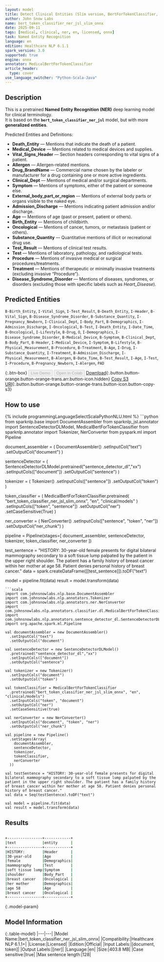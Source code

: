 ```yaml
---
layout: model
title: Detect Clinical Entities (Slim version, BertForTokenClassifier, ONNX)
author: John Snow Labs
name: bert_token_classifier_ner_jsl_slim_onnx
date: 2025-09-11
tags: [medical, clinical, ner, en, licensed, onnx]
task: Named Entity Recognition
language: en
edition: Healthcare NLP 6.1.1
spark_version: 3.0
supported: true
engine: onnx
annotator: MedicalBertForTokenClassifier
article_header:
  type: cover
use_language_switcher: "Python-Scala-Java"
---
```


## Description

This is a pretrained **Named Entity Recognition (NER)** deep learning model for clinical terminology.  
It is based on the **`bert_token_classifier_ner_jsl`** model, but with more **generalized entities**.  

Predicted Entities and Definitions:

- **Death_Entity** — Mentions that indicate the death of a patient.  
- **Medical_Device** — Mentions related to medical devices and supplies.  
- **Vital_Signs_Header** — Section headers corresponding to vital signs of a patient.  
- **Allergen** — Allergen-related mentions.  
- **Drug_BrandName** — Commercial name chosen by the labeler or manufacturer for a drug containing one or more active ingredients.  
- **Clinical_Dept** — Mentions of medical and/or surgical departments.  
- **Symptom** — Mentions of symptoms, either of the patient or someone else.  
- **External_body_part_or_region** — Mentions of external body parts or organs visible to the naked eye.  
- **Admission_Discharge** — Mentions indicating patient admission and/or discharge.  
- **Age** — Mentions of age (past or present, patient or others).  
- **Birth_Entity** — Mentions of childbirth.  
- **Oncological** — Mentions of cancer, tumors, or metastasis (patient or others).  
- **Substance_Quantity** — Quantitative mentions of illicit or recreational drug use.  
- **Test_Result** — Mentions of clinical test results.  
- **Test** — Mentions of laboratory, pathology, and radiological tests.  
- **Procedure** — Mentions of invasive medical or surgical procedures/treatments.  
- **Treatment** — Mentions of therapeutic or minimally invasive treatments (excluding invasive “Procedure”).  
- **Disease_Syndrome_Disorder** — Mentions of diseases, syndromes, or disorders (excluding those with specific labels such as *Heart_Disease*).

## Predicted Entities

`B-Birth_Entity`, `I-Vital_Sign`, `I-Test_Result`, `B-Death_Entity`, `I-Header`, `B-Vital_Sign`, `B-Disease_Syndrome_Disorder`, `B-Substance_Quantity`, `I-Pregnancy_Newborn`, `I-Clinical_Dept`, `I-Body_Part`, `B-Demographics`, `I-Admission_Discharge`, `I-Oncological`, `B-Test`, `I-Death_Entity`, `I-Date_Time`, `B-Oncological`, `I-Lifestyle`, `B-Drug`, `O`, `I-Demographics`, `I-Disease_Syndrome_Disorder`, `B-Medical_Device`, `B-Symptom`, `B-Clinical_Dept`, `B-Body_Part`, `B-Header`, `I-Medical_Device`, `I-Symptom`, `B-Lifestyle`, `B-Physical_Measurement`, `B-Procedure`, `B-Treatment`, `B-Age`, `I-Drug`, `I-Substance_Quantity`, `I-Treatment`, `B-Admission_Discharge`, `I-Physical_Measurement`, `B-Alergen`, `B-Date_Time`, `B-Test_Result`, `I-Age`, `I-Test`, `I-Procedure`, `B-Pregnancy_Newborn`, `I-Alergen`, `PAD`

{:.btn-box}
<button class="button button-orange" disabled>Live Demo</button>
<button class="button button-orange" disabled>Open in Colab</button>
[Download](https://s3.amazonaws.com/auxdata.johnsnowlabs.com/clinical/models/bert_token_classifier_ner_jsl_slim_onnx_en_6.1.1_3.0_1757558295426.zip){:.button.button-orange.button-orange-trans.arr.button-icon.hidden}
[Copy S3 URI](s3://auxdata.johnsnowlabs.com/clinical/models/bert_token_classifier_ner_jsl_slim_onnx_en_6.1.1_3.0_1757558295426.zip){:.button.button-orange.button-orange-trans.button-icon.button-copy-s3}

## How to use



<div class="tabs-box" markdown="1">
{% include programmingLanguageSelectScalaPythonNLU.html %}
```python
from sparknlp.base import DocumentAssembler
from sparknlp_jsl.annotator import SentenceDetectorDLModel, MedicalBertForTokenClassifier
from sparknlp.annotator import Tokenizer, NerConverter
from pyspark.ml import Pipeline

document_assembler = (
    DocumentAssembler()
    .setInputCol("text")
    .setOutputCol("document")
)

sentenceDetector = (
    SentenceDetectorDLModel.pretrained("sentence_detector_dl","xx")
    .setInputCols(["document"])
    .setOutputCol("sentence")
)

tokenizer = (
    Tokenizer()
    .setInputCols(["sentence"])
    .setOutputCol("token")
)

token_classifier = (
    MedicalBertForTokenClassifier.pretrained(
        "bert_token_classifier_ner_jsl_slim_onnx",
        "en",
        "clinical/models"
    )
    .setInputCols(["token", "sentence"])
    .setOutputCol("ner")
    .setCaseSensitive(True)
)

ner_converter = (
    NerConverter()
    .setInputCols(["sentence", "token", "ner"])
    .setOutputCol("ner_chunk")
)

pipeline = Pipeline(stages=[
    document_assembler,
    sentenceDetector,
    tokenizer,
    token_classifier,
    ner_converter
])

test_sentence = "HISTORY: 30-year-old female presents for digital bilateral mammography secondary to a soft tissue lump palpated by the patient in the upper right shoulder. The patient has a family history of breast cancer within her mother at age 58. Patient denies personal history of breast cancer."
data = spark.createDataFrame([[test_sentence]]).toDF("text")

model = pipeline.fit(data)
result = model.transform(data)
```
```scala
import com.johnsnowlabs.nlp.base.DocumentAssembler
import com.johnsnowlabs.nlp.annotators.Tokenizer
import com.johnsnowlabs.nlp.annotators.ner.NerConverter
import com.johnsnowlabs.nlp.annotators.classifier.dl.MedicalBertForTokenClassifier
import com.johnsnowlabs.nlp.annotators.sentence_detector_dl.SentenceDetectorDLApproach
import org.apache.spark.ml.Pipeline

val documentAssembler = new DocumentAssembler()
  .setInputCol("text")
  .setOutputCol("document")

val sentenceDetector = new SentenceDetectorDLModel()
  .pretrained("sentence_detector_dl","xx")
  .setInputCols(["document"])
  .setOutputCol("sentence")

val tokenizer = new Tokenizer()
  .setInputCols("document")
  .setOutputCol("token")

val tokenClassifier = MedicalBertForTokenClassifier
  .pretrained("bert_token_classifier_ner_jsl_slim_onnx", "en", "clinical/models")
  .setInputCols("token", "document")
  .setOutputCol("ner")
  .setCaseSensitive(true)

val nerConverter = new NerConverter()
  .setInputCols("document", "token", "ner")
  .setOutputCol("ner_chunk")

val pipeline = new Pipeline()
  .setStages(Array(
    documentAssembler,
    sentenceDetector,
    tokenizer,
    tokenClassifier,
    nerConverter
  ))

val testSentence = "HISTORY: 30-year-old female presents for digital bilateral mammography secondary to a soft tissue lump palpated by the patient in the upper right shoulder. The patient has a family history of breast cancer within her mother at age 58. Patient denies personal history of breast cancer."
val data = Seq(testSentence).toDF("text")

val model = pipeline.fit(data)
val result = model.transform(data)
```
</div>

## Results

```bash

+----------------+------------+
|text            |entity      |
+----------------+------------+
|HISTORY:        |Header      |
|30-year-old     |Age         |
|female          |Demographics|
|mammography     |Test        |
|soft tissue lump|Symptom     |
|shoulder        |Body_Part   |
|breast cancer   |Oncological |
|her mother      |Demographics|
|age 58          |Age         |
|breast cancer   |Oncological |
+----------------+------------+

```

{:.model-param}
## Model Information

{:.table-model}
|---|---|
|Model Name:|bert_token_classifier_ner_jsl_slim_onnx|
|Compatibility:|Healthcare NLP 6.1.1+|
|License:|Licensed|
|Edition:|Official|
|Input Labels:|[document, token]|
|Output Labels:|[ner]|
|Language:|en|
|Size:|403.8 MB|
|Case sensitive:|true|
|Max sentence length:|128|